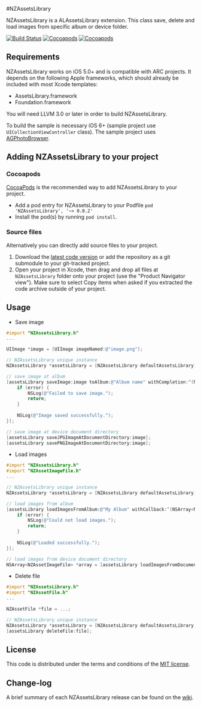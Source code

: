 #NZAssetsLibrary

NZAssetsLibrary is a ALAssetsLibrary extension.
This class save, delete and load images from specific album or device folder.

[![Build Status](https://api.travis-ci.org/NZN/NZAssetsLibrary.png)](https://api.travis-ci.org/NZN/NZAssetsLibrary.png)
[![Cocoapods](https://cocoapod-badges.herokuapp.com/v/NZAssetsLibrary/badge.png)](http://beta.cocoapods.org/?q=name%3Anzassetslibrary%2A)
[![Cocoapods](https://cocoapod-badges.herokuapp.com/p/NZAssetsLibrary/badge.png)](http://beta.cocoapods.org/?q=name%3Anzassetslibrary%2A)

## Requirements

NZAssetsLibrary works on iOS 5.0+ and is compatible with ARC projects. It depends on the following Apple frameworks, which should already be included with most Xcode templates:

* AssetsLibrary.framework
* Foundation.framework

You will need LLVM 3.0 or later in order to build NZAssetsLibrary.

To build the sample is necessary iOS 6+ (sample project use `UICollectionViewController` class).
The sample project uses [AGPhotoBrowser](https://github.com/andreagiavatto/AGPhotoBrowser).

## Adding NZAssetsLibrary to your project

### Cocoapods

[CocoaPods](http://cocoapods.org) is the recommended way to add NZAssetsLibrary to your project.

* Add a pod entry for NZAssetsLibrary to your Podfile `pod 'NZAssetsLibrary', '~> 0.0.2'`
* Install the pod(s) by running `pod install`.

### Source files

Alternatively you can directly add source files to your project.

1. Download the [latest code version](https://github.com/NZN/NZAssetsLibrary/archive/master.zip) or add the repository as a git submodule to your git-tracked project.
2. Open your project in Xcode, then drag and drop all files at `NZAssetsLibrary` folder onto your project (use the "Product Navigator view"). Make sure to select Copy items when asked if you extracted the code archive outside of your project.

## Usage

* Save image

```objective-c
#import "NZAssetsLibrary.h"
...

UIImage *image = [UIImage imageNamed:@"image.png"];

// NZAssetsLibrary unique instance
NZAssetsLibrary *assetsLibrary = [NZAssetsLibrary defaultAssetsLibrary];

// save image at album
[assetsLibrary saveImage:image toAlbum:@"Album name" withCompletion:^(NSError *error) {
    if (error) {
        NSLog(@"Failed to save image.");
        return;
    }
    
    NSLog(@"Image saved successfully.");
}];

// save image at device document directory
[assetsLibrary saveJPGImageAtDocumentDirectory:image];
[assetsLibrary savePNGImageAtDocumentDirectory:image];
```

* Load images

```objective-c
#import "NZAssetsLibrary.h"
#import "NZAssetImageFile.h"
...

// NZAssetsLibrary unique instance
NZAssetsLibrary *assetsLibrary = [NZAssetsLibrary defaultAssetsLibrary];

// load images from album
[assetsLibrary loadImagesFromAlbum:@"My Album" withCallback:^(NSArray<NZAssetImageFile> *assets, NSError *error) {
    if (error) {
        NSLog(@"Could not load images.");
        return;
    }
    
    NSLog(@"Loaded successfully.");
}];

// load images from device document directory
NSArray<NZAssetImageFile> *array = [assetsLibrary loadImagesFromDocumentDirectory];
```

* Delete file

```objective-c
#import "NZAssetsLibrary.h"
#import "NZAssetFile.h"
...

NZAssetFile *file = ...;

// NZAssetsLibrary unique instance
NZAssetsLibrary *assetsLibrary = [NZAssetsLibrary defaultAssetsLibrary];
[assetsLibrary deleteFile:file];
```

## License

This code is distributed under the terms and conditions of the [MIT license](LICENSE).

## Change-log

A brief summary of each NZAssetsLibrary release can be found on the [wiki](https://github.com/NZN/NZAssetsLibrary/wiki/Change-log).